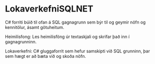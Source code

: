 # LokaverkefniSQLNET
C# forriti búið til ofan á SQL gagnagrunn sem býr til og geymir nöfn og kennitölur, ásamt götuheitum.

Heimilisfong: Les heimilisföng úr textaskjali og skrifar það inn í gagnagrunninn.

Lokaverkefni: C# gluggaforrit sem hefur samskipti við SQL grunninn, þar sem hægt er að bæta við og skoða nöfn.

